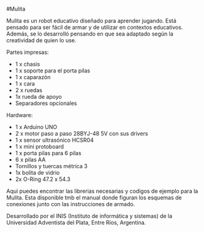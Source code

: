 #Mulita

Mulita es un robot educativo diseñado para aprender jugando. Está pensado para ser fácil de
armar y de utilizar en contextos educativos. Además, se lo desarrolló pensando en que sea
adaptado según la creatividad de quien lo use.

Partes impresas:
- 1 x chasis
- 1 x soporte para el porta pilas
- 1 x caparazón
- 1 x cara
- 2 x ruedas
- 1x rueda de apoyo
- Separadores opcionales

Hardware:
- 1 x Arduino UNO
- 2 x motor paso a paso 28BYJ-48 5V con sus drivers
- 1 x sensor ultrasónico HCSR04
- 1 x mini protoboard
- 1 x porta pilas para 6 pilas
- 6 x pilas AA
- Tornillos y tuercas métrica 3
- 1x bolita de vidrio
- 2x O-Ring 47.2 x 54.3

Aqui puedes encontrar las librerias necesarias y codigos de ejemplo para la Mulita. Esta disponible tmb el manual donde figuran los esquemas de conexiones junto con las instrucciones de armado.

Desarrollado por el INIS (Instituto de informática y sistemas) de la Universidad Adventista del
Plata, Entre Ríos, Argentina.
